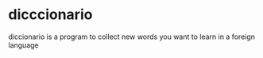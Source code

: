 dicccionario
============

diccionario is a program to collect new words you want to learn in a foreign language
